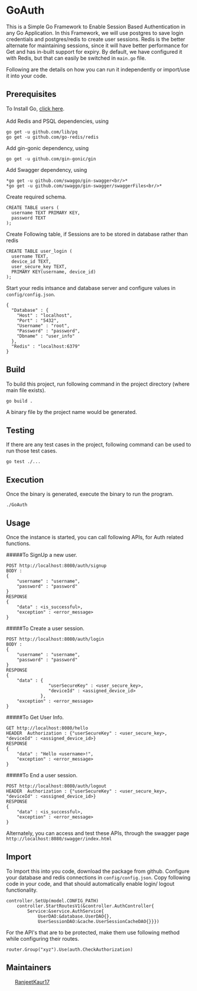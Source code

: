 # GoAuth

This is a Simple Go Framework to Enable Session Based Authentication in any Go Application. In this Framework, we will use postgres to save login credentials and postgres/redis to create user sessions. Redis is the better alternate for maintaining sessions, since it will have better performance for Get and has in-built support for expiry. By default, we have configured it with Redis, but that can easily be switched in `main.go` file. 

Following are the details on how you can run it independently or import/use it into your code.

## Prerequisites
To Install Go, <a href="https://golang.org/doc/install">click here</a>.<br/><br/>
Add Redis and PSQL dependencies, using
```
go get -u github.com/lib/pq
go get -u github.com/go-redis/redis
```
Add gin-gonic dependency, using 
```
go get -u github.com/gin-gonic/gin
```
Add Swagger dependency, using
```
*go get -u github.com/swaggo/gin-swagger<br/>*
*go get -u github.com/swaggo/gin-swagger/swaggerFiles<br/>*
```
Create required schema.<br/>
```
CREATE TABLE users (
  username TEXT PRIMARY KEY,
  password TEXT
);
```
Create Following table, if Sessions are to be stored in database rather than redis
```
CREATE TABLE user_login (
  username TEXT,
  device_id TEXT,
  user_secure_key TEXT,
  PRIMARY KEY(username, device_id)
);
```

Start your redis intsance and database server and configure values in `config/config.json`.
```
{
  "Database" : {
    "Host" : "localhost",
    "Port" : "5432",
    "Username" : "root",
    "Password" : "password",
    "Dbname" : "user_info"
  },
  "Redis" : "localhost:6379"
}
```


## Build
To build this project, run following command in the project directory (where main file exists).<br/>

`go build .`<br/>

A binary file by the project name would be generated.
 
 ## Testing
 
If there are any test cases in the project, following command can be used to run those test cases.<br/>

`go test ./...`<br/>

## Execution

Once the binary is generated, execute the binary to run the program.<br/>

`./GoAuth`<br/>

## Usage

Once the instance is started, you can call following APIs, for Auth related functions.

#####To SignUp a new user.
```
POST http://localhost:8080/auth/signup
BODY :
{
    "username" : "username",
    "password" : "password"
}
RESPONSE
{
    "data" : <is_successful>,
    "exception" : <error_message>
}
```

#####To Create a user session.

```
POST http://localhost:8080/auth/login
BODY :
{
    "username" : "username",
    "password" : "password"
}
RESPONSE
{
    "data" : {
                "userSecureKey" : <user_secure_key>,
                "deviceId" : <assigned_device_id>
             },
    "exception" : <error_message>
}
```

#####To Get User Info.

```
GET http://localhost:8080/hello
HEADER  Authorization : {"userSecureKey" : <user_secure_key>, "deviceId" : <assigned_device_id>}
RESPONSE
{
    "data" : "Hello <username>!",
    "exception" : <error_message>
}
```

#####To End a user session.
```
POST http://localhost:8080/auth/logout
HEADER  Authorization : {"userSecureKey" : <user_secure_key>, "deviceId" : <assigned_device_id>}
RESPONSE
{
    "data" : <is_successful>,
    "exception" : <error_message>
}
```

Alternately, you can access and test these APIs, through the swagger page `http://localhost:8080/swagger/index.html`

## Import
To Import this into you code, download the package from github. Configure your database and redis connections in `config/config.json`. Copy following code in your code, and that should automatically enable login/ logout functionality.
```
controller.SetUp(model.CONFIG_PATH)
	controller.StartRoutesV1(&controller.AuthController{
		Service:&service.AuthService{
			UserDAO:&database.UserDAO{},
			UserSessionDAO:&cache.UserSessionCacheDAO{}}})
```

For the API's that are to be protected, make them use following method while configuring their routes.
```
router.Group("xyz").Use(auth.CheckAuthorization)
```

## Maintainers
<ul><a href="https://github.com/RanjeetKaur17">RanjeetKaur17</a></ul>
